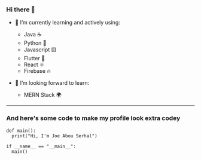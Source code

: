 ### Hi there 👋

- 🌱 I’m currently learning and actively using:
  - Java ☕
  - Python 🐍
  - Javascript 🟨
  - Flutter 🎯
  - React ⚛️
  - Firebase 🔥

- 🔭 I’m looking forward to learn:
  - MERN Stack 🌍
----
### And here's some code to make my profile look extra codey
```
def main():
  print("Hi, I'm Joe Abou Serhal")
 
if __name__ == "__main__":
  main()
```
